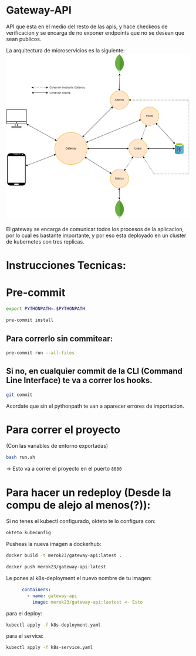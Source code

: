 # Gateway-API
API que esta en el medio del resto de las apis, y hace checkeos de verificacion y se encarga de no exponer endpoints que no se desean que sean publicos.

La arquitectura de microservicios es la siguiente:
![Arquitectura](Arquitectura_Microservicios.png)

El gateway se encarga de comunicar todos los procesos de la aplicacion, por lo cual es bastante importante, y por eso esta deployado en un cluster de kubernetes con tres replicas.

# Instrucciones Tecnicas:

# Pre-commit
```bash
export PYTHONPATH=.$PYTHONPATH
```
```bash
pre-commit install
```
## Para correrlo sin commitear:
```bash
pre-commit run --all-files
```
## Si no, en cualquier commit de la CLI (Command Line Interface) te va a correr los hooks.
```bash
git commit
```
Acordate que sin el pythonpath te van a aparecer errores de importacion.

# Para correr el proyecto
(Con las variables de entorno exportadas)
```bash
bash run.sh
```
-> Esto va a correr el proyecto en el puerto `8080`

# Para hacer un redeploy (Desde la compu de alejo al menos(?)):
Si no tenes el kubectl configurado, okteto te lo configura con:
```bash
okteto kubeconfig
```
Pusheas la nueva imagen a dockerhub:
```bash
docker build -t merok23/gateway-api:latest .
```
```bash
docker push merok23/gateway-api:latest
```
Le pones al k8s-deployment el nuevo nombre de tu imagen:
```yaml
      containers:
        - name: gateway-api
          image: merok23/gateway-api:lastest <- Esto
```
para el deploy:
```bash
kubectl apply -f k8s-deployment.yaml
```
para el service:
```bash
kubectl apply -f k8s-service.yaml
```